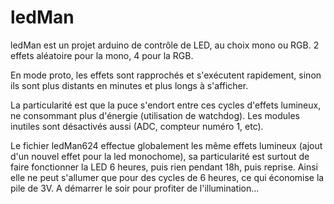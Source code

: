# ledMan



ledMan est un projet arduino de contrôle de LED, au choix mono ou RGB.
2 effets aléatoire pour la mono, 4 pour la RGB.

En mode proto, les effets sont rapprochés et s'exécutent rapidement, sinon ils sont plus distants en minutes et plus longs à s'afficher.

La particularité est que la puce s'endort entre ces cycles d'effets lumineux, ne consommant plus d'énergie (utilisation de watchdog). Les modules inutiles sont désactivés aussi (ADC, compteur numéro 1, etc).

Le fichier ledMan624 effectue globalement les même effets lumineux (ajout d'un nouvel effet pour la led monochome), sa particularité est surtout de faire fonctionner la LED 6 heures, puis rien pendant 18h, puis reprise. Ainsi elle ne peut s'allumer que pour des cycles de 6 heures, ce qui économise la pile de 3V. A démarrer le soir pour profiter de l'illumination...
